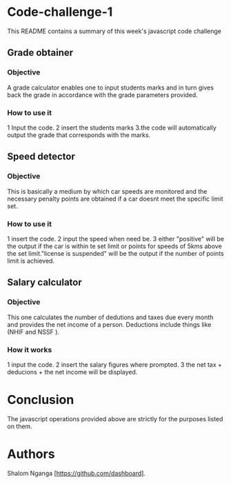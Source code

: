 # Code-challenge-1
This README contains  a summary of this week's javascript code challenge 

## Grade obtainer
### Objective
 A grade calculator enables one to input students marks and in turn gives back the grade 
 in accordance with the grade parameters provided.
 
 ### How to use it 
  1 Input the code.
  2 insert the students marks 
  3.the code will automatically output the grade that corresponds with the marks.

  ## Speed detector
  ### Objective
  This is basically a medium by which car speeds are monitored and the necessary penalty
  points are obtained if a car doesnt meet the specific limit set.

 ### How to use it
 1 insert the code.
 2 input the speed when need be.
 3 either "positive" will be the output if the car is within te set limit or points for speeds of 5kms above the set limit."license is suspended" will be the output if the number of points limit is achieved.

 ## Salary calculator 
 ### Objective
 This one calculates the number of dedutions and taxes due every month and provides the net income of a person. Deductions include things like (NHIF and NSSF ).

 ### How it works
 1 input the code.
 2 insert the salary figures where prompted.
 3 the net tax + deducions + the net income will be displayed.

 # Conclusion
 The javascript operations provided above are strictly for the purposes listed on them.

 # Authors
 Shalom Nganga [https://github.com/dashboard].


